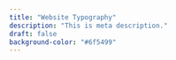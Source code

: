 ```yaml
---
title: "Website Typography"
description: "This is meta description."
draft: false
background-color: "#6f5499"
---
```

